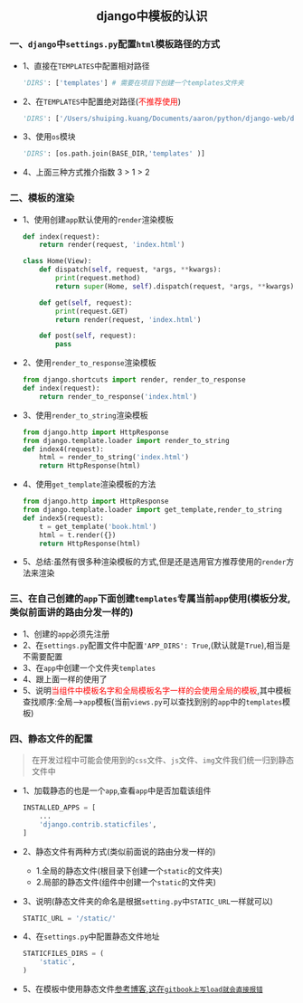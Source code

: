 ## <center>django中模板的认识</center>

### 一、`django`中`settings.py`配置`html`模板路径的方式

* 1、直接在`TEMPLATES`中配置相对路径

  ```py
  'DIRS': ['templates'] # 需要在项目下创建一个templates文件夹
  ```

* 2、在`TEMPLATES`中配置绝对路径(<font color="#f00">不推荐使用</font>)

  ```py
  'DIRS': ['/Users/shuiping.kuang/Documents/aaron/python/django-web/demo01/templates']
  ```

* 3、使用`os`模块

  ```py
  'DIRS': [os.path.join(BASE_DIR,'templates' )]
  ```

* 4、上面三种方式推介指数 3 > 1 > 2

### 二、模板的渲染

* 1、使用创建`app`默认使用的`render`渲染模板

  ```py
  def index(request):
      return render(request, 'index.html')
  ```

  ```py
  class Home(View):
      def dispatch(self, request, *args, **kwargs):
          print(request.method)
          return super(Home, self).dispatch(request, *args, **kwargs)

      def get(self, request):
          print(request.GET)
          return render(request, 'index.html')

      def post(self, request):
          pass
  ```

* 2、使用`render_to_response`渲染模板

  ```py
  from django.shortcuts import render, render_to_response
  def index(request):
      return render_to_response('index.html')
  ```

* 3、使用`render_to_string`渲染模板

  ```py
  from django.http import HttpResponse
  from django.template.loader import render_to_string
  def index4(request):
      html = render_to_string('index.html')
      return HttpResponse(html)
  ```

* 4、使用`get_template`渲染模板的方法

  ```py
  from django.http import HttpResponse
  from django.template.loader import get_template,render_to_string
  def index5(request):
      t = get_template('book.html')
      html = t.render({})
      return HttpResponse(html)
  ```

* 5、总结:虽然有很多种渲染模板的方式,但是还是选用官方推荐使用的`render`方法来渲染


### 三、在自己创建的`app`下面创建`templates`专属当前`app`使用(模板分发,类似前面讲的路由分发一样的)

* 1、创建的`app`必须先注册
* 2、在`settings.py`配置文件中配置`'APP_DIRS': True`,(默认就是`True`),相当是不需要配置
* 3、在`app`中创建一个文件夹`templates`
* 4、跟上面一样的使用了
* 5、说明<font color="#f00">当组件中模板名字和全局模板名字一样的会使用全局的模板</font>,其中模板查找顺序:全局-->`app`模板(当前`views.py`可以查找到别的`app`中的`templates`模板)


### 四、静态文件的配置

> 在开发过程中可能会使用到的`css`文件、`js`文件、`img`文件我们统一归到静态文件中

* 1、加载静态的也是一个`app`,查看`app`中是否加载该组件

  ```py
  INSTALLED_APPS = [
      ...
      'django.contrib.staticfiles',
  ]
  ```

* 2、静态文件有两种方式(类似前面说的路由分发一样的)
  * 1.全局的静态文件(根目录下创建一个`static`的文件夹)
  * 2.局部的静态文件(组件中创建一个`static`的文件夹)

* 3、说明(静态文件夹的命名是根据`setting.py`中`STATIC_URL`一样就可以)

  ```py
  STATIC_URL = '/static/'
  ```
* 4、在`settings.py`中配置静态文件地址

  ```py
  STATICFILES_DIRS = (
      'static',
  )
  ```

* 5、在模板中使用静态文件[参考博客,这在`gitbook上写load就会直接报错`](https://blog.csdn.net/kuangshp128/article/details/75578736)


